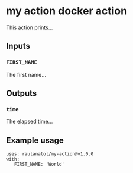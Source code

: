 # my action docker action

This action prints...

## Inputs

### `FIRST_NAME`

The first name...

## Outputs

### `time`

The elapsed time...

## Example usage
```
uses: raulanatol/my-action@v1.0.0
with:
   FIRST_NAME: 'World'
```
